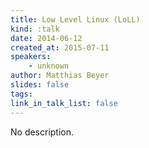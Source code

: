 ```yaml
---
title: Low Level Linux (LoLL)
kind: :talk
date: 2014-06-12
created_at: 2015-07-11
speakers:
    - unknown
author: Matthias Beyer
slides: false
tags:
link_in_talk_list: false
---
```


No description.
